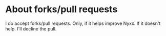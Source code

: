 # About forks/pull requests
I do accept forks/pull requests. Only, if it helps improve Nyxx. If it doesn't help. I'll decline the pull.
